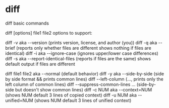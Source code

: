 # diff
diff basic commands

diff [options] file1 file2
options to support:

diff -v aka --version                  (prints version, license, and author (you))
diff -q aka --brief                    (reports only whether files are different
                                            shows nothing if files are identical)
diff -i aka --ignore-case              (ignores upper/lower case differences)
diff -s aka --report-identical-files   (reports if files are the same)
                                            shows default output if files are different

diff file1 file2  aka --normal       (default behavior)
diff -y aka --side-by-side           (side by side format && prints common lines)
diff --left-column                   (..., prints only the left column of common lines)
diff --suppress-common-lines ...     (side-by-side but doesn't show common lines)
diff -c NUM aka --context=NUM        (shows NUM default 3 lines of copied context)
diff -u NUM aka --unified=NUM        (shows NUM default 3 lines of unified context)
